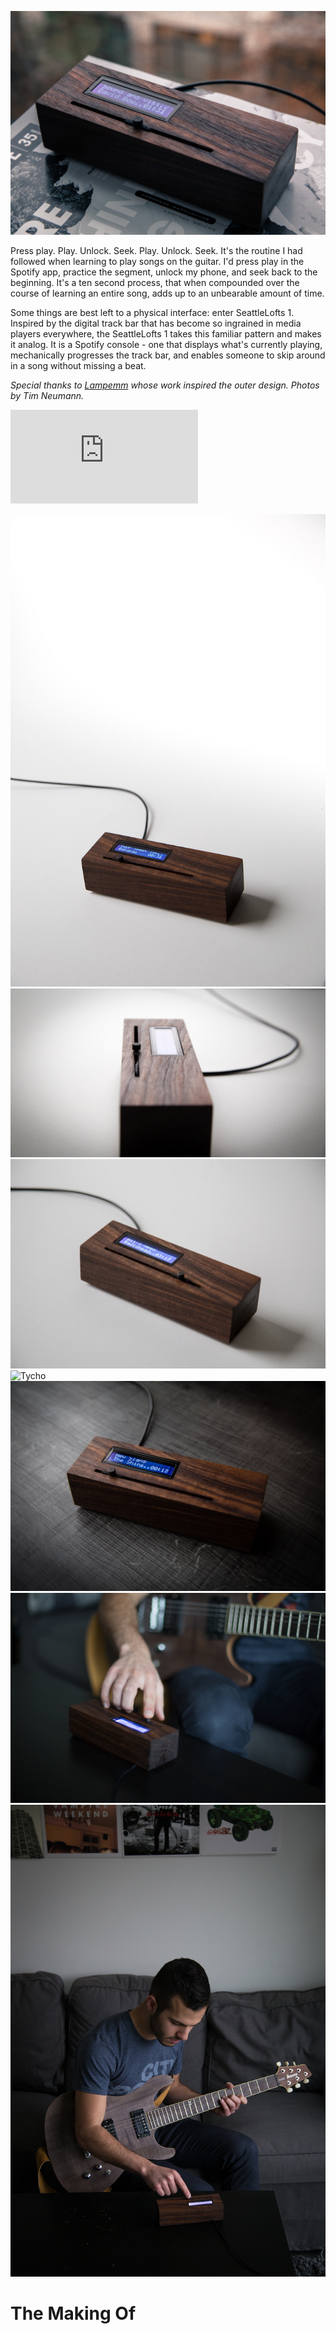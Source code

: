 ![Fall](https://github.com/mevorah/SeattleLofts1/blob/master/_img/Fall.png?raw=true "Fall")

Press play. Play. Unlock. Seek. Play. Unlock. Seek. It's the routine I had followed when learning to play songs on the guitar. I'd press play in the Spotify app, practice the segment, unlock my phone, and seek back to the beginning. It's a ten second process, that when compounded over the course of learning an entire song, adds up to an unbearable amount of time. 

Some things are best left to a physical interface: enter SeattleLofts 1. Inspired by the digital track bar that has become so ingrained in media players everywhere, the SeattleLofts 1 takes this familiar pattern and makes it analog. It is a Spotify console - one that displays what's currently playing, mechanically progresses the track bar, and enables someone to skip around in a song without missing a beat.

*Special thanks to [Lampemm](http://lampemm.com) whose work inspired the outer design. Photos by Tim Neumann.*

<iframe class="youtube" src="https://www.youtube.com/embed/K1kg1dLRlXw?rel=0&amp;showinfo=0" frameborder="0" allow="autoplay; encrypted-media" allowfullscreen></iframe>

![Bahamas](https://github.com/mevorah/SeattleLofts1/blob/master/_img/Bahamas.png?raw=true "Bahamas")
![Front](https://github.com/mevorah/SeattleLofts1/blob/master/_img/Front.png?raw=true "Front")
![Radiohead](https://github.com/mevorah/SeattleLofts1/blob/master/_img/Radiohead.Png?raw=true "Radiohead")
![Tycho](https://github.com/mevorah/SeattleLofts1/blob/master/_img/Tycho.jpg?raw=true "Tycho")
![TheShins](https://github.com/mevorah/SeattleLofts1/blob/master/_img/TheShins.jpg?raw=true "TheShins")
![UsingClose](https://github.com/mevorah/SeattleLofts1/blob/master/_img/UsingClose.jpg?raw=true "UsingClose")
![Me!](https://github.com/mevorah/SeattleLofts1/blob/master/_img/Using.png?raw=true "Using")

# The Making Of
